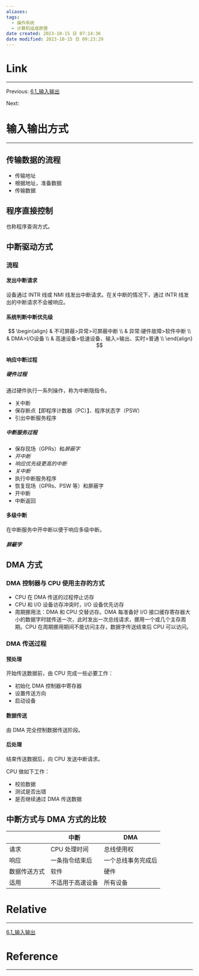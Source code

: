 ```yaml
---
aliases:
tags:
  - 操作系统
  - 计算机组成原理
date created: 2023-10-15 日 07:14:36
date modified: 2023-10-15 日 09:23:29
---
```


# Link

---

Previous: [6.1_输入输出](6.1_输入输出.md)

Next:

# 输入输出方式

---

## 传输数据的流程

- 传输地址
- 根据地址，准备数据
- 传输数据

## 程序直接控制

也称程序查询方式。

## 中断驱动方式

### 流程

#### 发出中断请求

设备通过 INTR 线或 NMI 线发出中断请求。在关中断的情况下，通过 INTR 线发出的中断请求不会被响应。

#### 系统判断中断优先级

$$
\begin{align}
& 不可屏蔽>异常>可屏蔽中断 \\
& 异常:硬件故障>软件中断 \\
& DMA>I/O设备 \\
& 高速设备>低速设备、输入>输出、实时>普通 \\
\end{align}
$$

#### 响应中断过程

##### 硬件过程

通过硬件执行一系列操作，称为中断隐指令。

- 关中断
- 保存断点【即程序计数器（PC）】、程序状态字（PSW）
- 引出中断服务程序

##### 中断服务过程

- 保存现场（GPRs）和*屏蔽字*
- *开中断*
- *响应优先级更高的中断*
- *关中断*
- 执行中断服务程序
- 恢复现场（GPRs、PSW 等）和屏蔽字
- 开中断
- 中断返回

#### 多级中断

在中断服务中开中断以便于响应多级中断。

##### 屏蔽字

## DMA 方式

### DMA 控制器与 CPU 使用主存的方式

- CPU 在 DMA 传送的过程停止访存
- CPU 和 I/O 设备访存冲突时，I/O 设备优先访存
- 周期挪用法：DMA 和 CPU 交替访存。DMA 每准备好 I/O 接口缓存寄存器大小的数据字时就传送一次，此时发出一次总线请求，挪用一个或几个主存周期。CPU 在周期挪用期间不能访问主存，数据字传送结束后 CPU 可以访问。

### DMA 传送过程

#### 预处理

开始传送数据前，由 CPU 完成一些必要工作：

- 初始化 DMA 控制器中寄存器
- 设置传送方向
- 启动设备

#### 数据传送

由 DMA 完全控制数据传送阶段。

#### 后处理

结束传送数据后，向 CPU 发送中断请求。

CPU 做如下工作：

- 校验数据
- 测试是否出错
- 是否继续通过 DMA 传送数据

## 中断方式与 DMA 方式的比较

|              | 中断             | DMA                |
| ------------ | ---------------- | ------------------ |
| 请求         | CPU 处理时间     | 总线使用权         |
| 响应         | 一条指令结束后   | 一个总线事务完成后 |
| 数据传送方式 | 软件             | 硬件               |
| 适用         | 不适用于高速设备 | 所有设备           |

# Relative

---

[6.1_输入输出](6.1_输入输出.md)

# Reference

---
